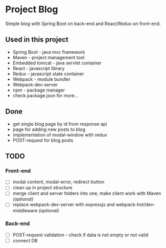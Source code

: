 # Project Blog
Simple blog with Spring Boot on back-end and React/Redux on front-end.

Used in this project
-----
* Spring Boot - java mvc framework
* Maven - project management tool
* Embedded tomcat - java servlet container
* React - javascript library
* Redux - javascript state container
* Webpack - module bundler
* Webpack-dev-server
* npm - package manager
* check package.json for more...

Done
----- 
* get single blog page by id from response api
* page for adding new posts to blog
* implementation of modal-window with redux
* POST-request for blog posts

TODO
-----

### Front-end
- [ ] modal content, modal-error, redirect button
- [ ] clean up in project structure
- [ ] merge client and server folders into one, make client work with Maven *(optional)*
- [ ] replace webpack-dev-server with expressjs and webpack-hot/dev-middleware *(optional)*
### Back-end
- [ ] POST-request validation - check if data is not empty or not valid
- [ ] connect DB
